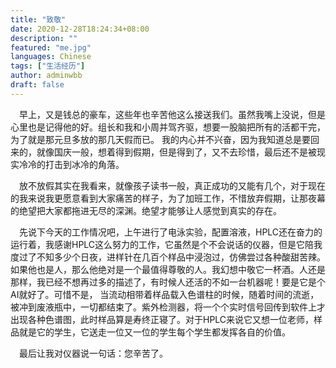 ```yaml
---
title: "致敬"
date: 2020-12-28T18:24:34+08:00
description: ""
featured: "me.jpg"
languages: Chinese
tags: ["生活经历"]
author: adminwbb
draft: false
---
```



&ensp;&ensp;早上，又是钱总的豪车，这些年也辛苦他这么接送我们。虽然我嘴上没说，但是心里也是记得他的好。组长和我和小周并驾齐驱，想要一股脑把所有的活都干完，为了就是那元旦多放的那几天假而已。
我的内心并不兴奋，因为我知道总是要回来的，就像国庆一般，想着得到假期，但是得到了，又不去珍惜，最后还不是被现实冷冷的打击到冰冷的角落。


&ensp;&ensp;放不放假其实在我看来，就像孩子读书一般，真正成功的又能有几个，对于现在的我来说我更愿意看到大家痛苦的样子，为了加班工作，不惜放弃假期，让那夜幕的绝望把大家都拖进无尽的深渊。绝望才能够让人感觉到真实的存在。


&ensp;&ensp;先说下今天的工作情况吧，上午进行了电泳实验，配置溶液，HPLC还在奋力的运行着，我感谢HPLC这么努力的工作，它虽然是个不会说话的仪器，但是它陪我度过了不知多少个日夜，进样针在几百个样品中浸泡过，仿佛尝过各种酸甜苦辣。如果他也是人，那么他绝对是一个最值得尊敬的人。我幻想中敬它一杯酒。人还是那样，我已经不想再过多的描述了，有时候人还活的不如一台机器呢！要是它是个AI就好了。可惜不是，
当流动相带着样品载入色谱柱的时候，随着时间的流逝，被冲到废液瓶中，一切都结束了。紫外检测器，将一个个实时信号回传到软件上才出现各种色谱图，此时样品算是寿终正寝了。对于HPLC来说它又想一位老师，样品就是它的学生，它送走一位又一位的学生每个学生都发挥各自的价值。


&ensp;&ensp;最后让我对仪器说一句话：您辛苦了。	
